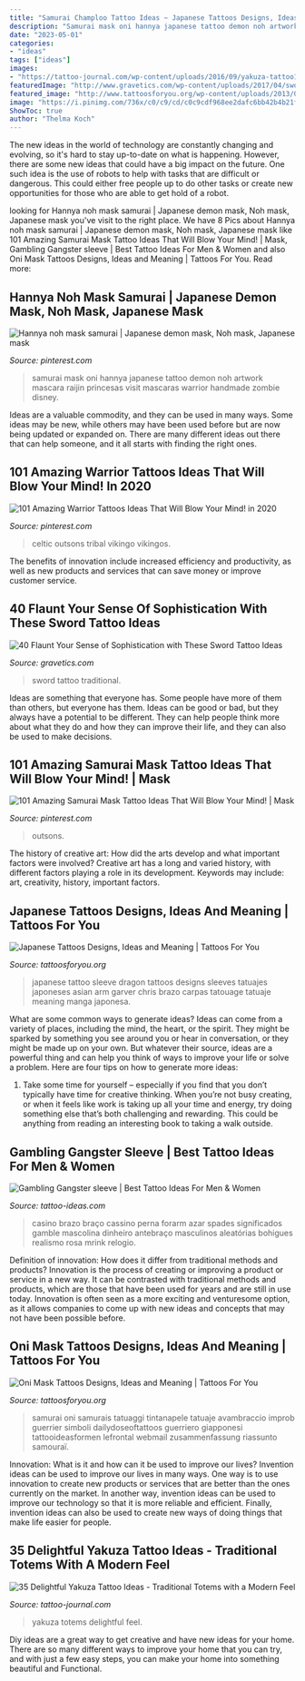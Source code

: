 ```yaml
---
title: "Samurai Champloo Tattoo Ideas ~ Japanese Tattoos Designs, Ideas And Meaning"
description: "Samurai mask oni hannya japanese tattoo demon noh artwork mascara raijin princesas visit mascaras warrior handmade zombie disney"
date: "2023-05-01"
categories:
- "ideas"
tags: ["ideas"]
images:
- "https://tattoo-journal.com/wp-content/uploads/2016/09/yakuza-tattoo19-650x650.jpg"
featuredImage: "http://www.gravetics.com/wp-content/uploads/2017/04/swordtattoo-classictattoo-tradition-traditional.jpg"
featured_image: "http://www.tattoosforyou.org/wp-content/uploads/2013/09/Japanese-Sleeve-Tattoo.jpg"
image: "https://i.pinimg.com/736x/c0/c9/cd/c0c9cdf968ee2dafc6bb42b4b21f1a24.jpg"
ShowToc: true
author: "Thelma Koch"
---
```



The new ideas in the world of technology are constantly changing and evolving, so it's hard to stay up-to-date on what is happening. However, there are some new ideas that could have a big impact on the future. One such idea is the use of robots to help with tasks that are difficult or dangerous. This could either free people up to do other tasks or create new opportunities for those who are able to get hold of a robot.

	

		
looking for Hannya noh mask samurai | Japanese demon mask, Noh mask, Japanese mask you've visit to the right place. We have 8 Pics about Hannya noh mask samurai | Japanese demon mask, Noh mask, Japanese mask like 101 Amazing Samurai Mask Tattoo Ideas That Will Blow Your Mind! | Mask, Gambling Gangster sleeve | Best Tattoo Ideas For Men &amp; Women and also Oni Mask Tattoos Designs, Ideas and Meaning | Tattoos For You. Read more:
		
    
## Hannya Noh Mask Samurai | Japanese Demon Mask, Noh Mask, Japanese Mask

<img loading=lazy src="https://i.pinimg.com/736x/22/d1/03/22d10334ba855d35b50b2910a22e94bf.jpg" onerror="this.onerror=null;this.src='https://tse2.mm.bing.net/th?id=OIP.jA3XvIXnyKfRMFY0pU0blgHaNK&amp;pid=15.1';" alt="Hannya noh mask samurai | Japanese demon mask, Noh mask, Japanese mask">

_Source: pinterest.com_

>samurai mask oni hannya japanese tattoo demon noh artwork mascara raijin princesas visit mascaras warrior handmade zombie disney. 

	

Ideas are a valuable commodity, and they can be used in many ways. Some ideas may be new, while others may have been used before but are now being updated or expanded on. There are many different ideas out there that can help someone, and it all starts with finding the right ones.

    
## 101 Amazing Warrior Tattoos Ideas That Will Blow Your Mind! In 2020

<img loading=lazy src="https://i.pinimg.com/736x/c0/c9/cd/c0c9cdf968ee2dafc6bb42b4b21f1a24.jpg" onerror="this.onerror=null;this.src='https://tse4.mm.bing.net/th?id=OIP.H0sqLQKHOnkaMb2eW9tQRwHaHa&amp;pid=15.1';" alt="101 Amazing Warrior Tattoos Ideas That Will Blow Your Mind! in 2020">

_Source: pinterest.com_

>celtic outsons tribal vikingo vikingos. 

	

The benefits of innovation include increased efficiency and productivity, as well as new products and services that can save money or improve customer service.

    
## 40 Flaunt Your Sense Of Sophistication With These Sword Tattoo Ideas

<img loading=lazy src="http://www.gravetics.com/wp-content/uploads/2017/04/swordtattoo-classictattoo-tradition-traditional.jpg" onerror="this.onerror=null;this.src='https://tse1.mm.bing.net/th?id=OIP.606V4pbEnRcFLTghPga0jgHaHa&amp;pid=15.1';" alt="40 Flaunt Your Sense of Sophistication with These Sword Tattoo Ideas">

_Source: gravetics.com_

>sword tattoo traditional. 

	

Ideas are something that everyone has. Some people have more of them than others, but everyone has them. Ideas can be good or bad, but they always have a potential to be different. They can help people think more about what they do and how they can improve their life, and they can also be used to make decisions.

    
## 101 Amazing Samurai Mask Tattoo Ideas That Will Blow Your Mind! | Mask

<img loading=lazy src="https://i.pinimg.com/736x/6e/4e/3d/6e4e3dd0559d181e0276ab5017a5e058.jpg" onerror="this.onerror=null;this.src='https://tse2.mm.bing.net/th?id=OIP.3lUAevBi3Egj324REz8BXQHaJQ&amp;pid=15.1';" alt="101 Amazing Samurai Mask Tattoo Ideas That Will Blow Your Mind! | Mask">

_Source: pinterest.com_

>outsons. 

	

The history of creative art: How did the arts develop and what important factors were involved?
Creative art has a long and varied history, with different factors playing a role in its development. Keywords may include: art, creativity, history, important factors.

    
## Japanese Tattoos Designs, Ideas And Meaning | Tattoos For You

<img loading=lazy src="http://www.tattoosforyou.org/wp-content/uploads/2013/09/Japanese-Sleeve-Tattoo.jpg" onerror="this.onerror=null;this.src='https://tse2.mm.bing.net/th?id=OIP.ds-wx0GMinjWO3F_q7H6sQHaPu&amp;pid=15.1';" alt="Japanese Tattoos Designs, Ideas and Meaning | Tattoos For You">

_Source: tattoosforyou.org_

>japanese tattoo sleeve dragon tattoos designs sleeves tatuajes japoneses asian arm garver chris brazo carpas tatouage tatuaje meaning manga japonesa. 

	

What are some common ways to generate ideas?
Ideas can come from a variety of places, including the mind, the heart, or the spirit. They might be sparked by something you see around you or hear in conversation, or they might be made up on your own. But whatever their source, ideas are a powerful thing and can help you think of ways to improve your life or solve a problem. Here are four tips on how to generate more ideas: 
1. Take some time for yourself – especially if you find that you don’t typically have time for creative thinking. When you’re not busy creating, or when it feels like work is taking up all your time and energy, try doing something else that’s both challenging and rewarding. This could be anything from reading an interesting book to taking a walk outside. 

    
## Gambling Gangster Sleeve | Best Tattoo Ideas For Men &amp; Women

<img loading=lazy src="https://tattoo-ideas.com/wp-content/uploads/2019/12/Gambling-Gangster-768x851.jpg" onerror="this.onerror=null;this.src='https://tse3.mm.bing.net/th?id=OIP.-we_vQhrRinHFYVvxQYoFQHaIN&amp;pid=15.1';" alt="Gambling Gangster sleeve | Best Tattoo Ideas For Men &amp; Women">

_Source: tattoo-ideas.com_

>casino brazo braço cassino perna forarm azar spades significados gamble mascolina dinheiro antebraço masculinos aleatórias bohigues realismo rosa mrink relogio. 

	

Definition of innovation: How does it differ from traditional methods and products?
Innovation is the process of creating or improving a product or service in a new way. It can be contrasted with traditional methods and products, which are those that have been used for years and are still in use today. Innovation is often seen as a more exciting and venturesome option, as it allows companies to come up with new ideas and concepts that may not have been possible before.

    
## Oni Mask Tattoos Designs, Ideas And Meaning | Tattoos For You

<img loading=lazy src="https://www.tattoosforyou.org/wp-content/uploads/2016/03/Oni-Mask-Tattoo-Forearm.jpg" onerror="this.onerror=null;this.src='https://tse1.mm.bing.net/th?id=OIP.D0OgAOm06NX1DNt1exVqOQHaL7&amp;pid=15.1';" alt="Oni Mask Tattoos Designs, Ideas and Meaning | Tattoos For You">

_Source: tattoosforyou.org_

>samurai oni samurais tatuaggi tintanapele tatuaje avambraccio improb guerrier simboli dailydoseoftattoos guerriero giapponesi tattooideasformen lefrontal webmail zusammenfassung riassunto samouraï. 

	

Innovation: What is it and how can it be used to improve our lives?
Invention ideas can be used to improve our lives in many ways. One way is to use innovation to create new products or services that are better than the ones currently on the market. In another way, invention ideas can be used to improve our technology so that it is more reliable and efficient. Finally, invention ideas can also be used to create new ways of doing things that make life easier for people.

    
## 35 Delightful Yakuza Tattoo Ideas - Traditional Totems With A Modern Feel

<img loading=lazy src="https://tattoo-journal.com/wp-content/uploads/2016/09/yakuza-tattoo19-650x650.jpg" onerror="this.onerror=null;this.src='https://tse4.mm.bing.net/th?id=OIP.ZDta50pXLcolWv9Ch-FO7gHaHa&amp;pid=15.1';" alt="35 Delightful Yakuza Tattoo Ideas - Traditional Totems with a Modern Feel">

_Source: tattoo-journal.com_

>yakuza totems delightful feel. 

	

Diy ideas are a great way to get creative and have new ideas for your home. There are so many different ways to improve your home that you can try, and with just a few easy steps, you can make your home into something beautiful and Functional.

